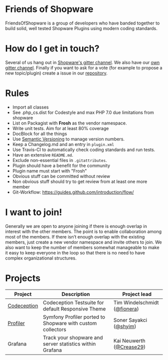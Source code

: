 # Friends of Shopware

FriendsOfShopware is a group of developers who have banded together to build solid, well tested Shopware Plugins using modern coding standards.

# How do I get in touch?
Several of us hang out in [Shopware's gitter channel](https://gitter.im/shopware/shopware). We also have our [own gitter channel](https://gitter.im/FriendsOfShopware/Lobby). Finally if you want to ask for a vote (for example to propose a new topic/plugin) create a issue in our [repository](https://github.com/FriendsOfShopware/friendsofshopware.github.com).

# Rules

* Import all classes
* See .php_cs.dist for Codestyle and max PHP 7.0 due limitations from shopware
* List on Packagist with **Frosh** as the vendor namespace.
* Write unit tests. Aim for at least 80% coverage
* DocBlock for all the things
* Use [Semantic Versioning](https://semver.org/) to manage version numbers.
* Keep a Changelog.md and an entry in `plugin.xml`
* Use Travis-CI to automatically check coding standards and run tests.
* Have an extensive `README.md`.
* Exclude non-essential files in `.gitattributes`. 
* Plugin should have a benefit for the community
* Plugin name must start with "Frosh"
* Obvious stuff can be committed without review
* Non obvious stuff should try to get review from at least one more member
* Git-Workflow: https://guides.github.com/introduction/flow/

# I want to join!
Generally we are open to anyone joining if there is enough overlap in interest with the other members. The point is to enable collaboration among most of the members.
If there isn’t enough overlap with the existing members, just create a new vendor namespace and invite others to join.
We also want to keep the number of members somewhat manageable to make it easy to keep everyone in the loop so that there is no need to have complex organizational structures.

# Projects

| Project     | Description                                                | Project lead                 |
|-------------|------------------------------------------------------------|------------------------------|
| [Codeception](https://github.com/FriendsOfShopware/FroshCodeCeptionTests) | Codeception Testsuite for default Responsive Theme         | Tim Windelschmidt ([@fionera](https://github.com/fionera)) |
| [Profiler](https://github.com/FriendsOfShopware/FroshProfiler)    | Symfony Profiler ported to Shopware with custom collectors | Soner Sayakci ([@shyim](https://github.com/shyim))       |
| Grafana     | Track your shopware and server statistics within Grafana   | Kai Neuwerth ([@Crease29](https://github.com/Crease29))      |
